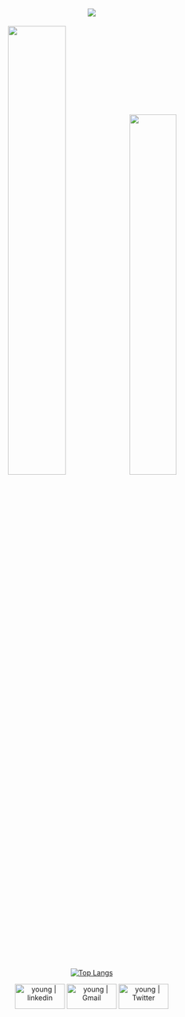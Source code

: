 <h1 align="center"><img src="https://readme-typing-svg.herokuapp.com?font=smooch&color=689fd2&size=30&center=true&vCenter=true&width=900&height=50&lines=Hi+there+%F0%9F%91%8B;Welcome+To+Ali's+Github;+I+Am+a+Software+Developer"></h1>

<p align="center">
  <img width="48%" src="https://github-readme-streak-stats.herokuapp.com/?user=ALI-BOULHAJAT&theme=algolia" />
  <img width="43%" src="https://awesome-github-stats.azurewebsites.net/user-stats/ALI-BOULHAJAT?cardType=github&theme=algolia" /></p>

<div align="center">

[![Top Langs](https://github-readme-stats.vercel.app/api/top-langs/?username=ALI-BOULHAJAT&langs_count=8&theme=algolia)](https://github.com/ALI-BOULHAJAT/github-readme-stats)</div>
	
<div align="center">

[<img align="center" alt="young | linkedin" width="100px" height="50" src="https://img.shields.io/badge/LinkedIn-0077B5?style=for-the-badge&logo=linkedin&logoColor=white" />][linkedin]
[<img align="center" alt="young | Gmail" width="100px" height="50" src="https://img.shields.io/badge/Gmail-D14836?style=for-the-badge&logo=gmail&logoColor=white" />][gmail]
[<img align="center" alt="young | Twitter" width="100px" height="50" src="https://img.shields.io/badge/Twitter-1DA1F2?style=for-the-badge&logo=twitter&logoColor=white" />][twitter]</div>


[linkedin]: https://www.linkedin.com/in/ali-boulhajat
[twitter]: https://twitter.com/Ali_Boulhajat
[gmail]: mailto:ali.boulhajat@gmail.com
